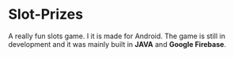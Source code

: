 # Slot-Prizes
A really fun slots game. I it is made for Android. The game is still in development and it was mainly built in **JAVA** and **Google Firebase**.

